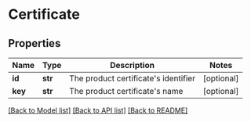 # Certificate

## Properties
Name | Type | Description | Notes
------------ | ------------- | ------------- | -------------
**id** | **str** | The product certificate&#x27;s identifier | [optional] 
**key** | **str** | The product certificate&#x27;s name | [optional] 

[[Back to Model list]](../README.md#documentation-for-models) [[Back to API list]](../README.md#documentation-for-api-endpoints) [[Back to README]](../README.md)

